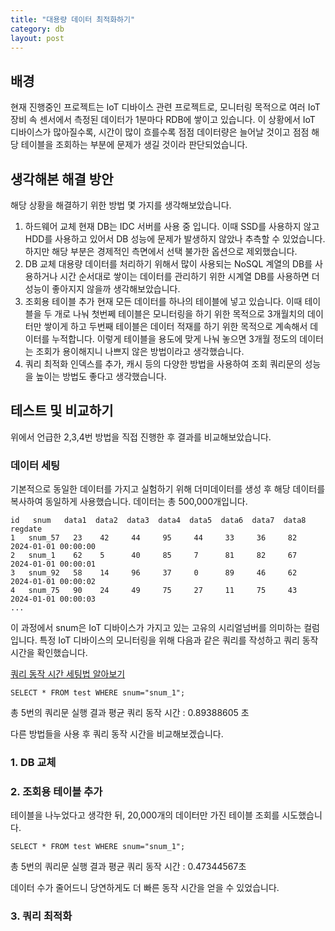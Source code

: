 ```yaml
---
title: "대용량 데이터 최적화하기"
category: db
layout: post
---
```


## 배경
현재 진행중인 프로젝트는 IoT 디바이스 관련 프로젝트로, 모니터링 목적으로 여러 IoT 장비 속 센서에서 측정된 데이터가 1분마다 RDB에 쌓이고 있습니다. 이 상황에서 IoT 디바이스가 많아질수록, 시간이 많이 흐를수록 점점 데이터량은 늘어날 것이고 점점 해당 테이블을 조회하는 부분에 문제가 생길 것이라 판단되었습니다.

## 생각해본 해결 방안
해당 상황을 해결하기 위한 방법 몇 가지를 생각해보았습니다.

1. 하드웨어 교체
    현재 DB는 IDC 서버를 사용 중 입니다. 이때 SSD를 사용하지 않고 HDD를 사용하고 있어서 DB 성능에 문제가 발생하지 않았나 추측할 수 있었습니다. 하지만 해당 부분은 경제적인 측면에서 선택 불가한 옵션으로 제외했습니다.
2. DB 교체
    대용량 데이터를 처리하기 위해서 많이 사용되는 NoSQL 계열의 DB를 사용하거나 시간 순서대로 쌓이는 데이터를 관리하기 위한 시계열 DB를 사용하면 더 성능이 좋아지지 않을까 생각해보았습니다.
3. 조회용 테이블 추가
    현재 모든 데이터를 하나의 테이블에 넣고 있습니다. 이때 테이블을 두 개로 나눠 첫번쩨 테이블은 모니터링을 하기 위한 목적으로 3개월치의 데이터만 쌓이게 하고 두번째 테이블은 데이터 적재를 하기 위한 목적으로 계속해서 데이터를 누적합니다. 이렇게 테이블을 용도에 맞게 나눠 놓으면 3개월 정도의 데이터는 조회가 용이해지니 나쁘지 않은 방법이라고 생각했습니다.
4. 쿼리 최적화
    인덱스를 추가, 캐시 등의 다양한 방법을 사용하여 조회 쿼리문의 성능을 높이는 방법도 좋다고 생각했습니다.

## 테스트 및 비교하기

위에서 언급한 2,3,4번 방법을 직접 진행한 후 결과를 비교해보았습니다.

### 데이터 세팅
기본적으로 동일한 데이터를 가지고 실험하기 위해 더미데이터를 생성 후 해당 데이터를 복사하여 동일하게 사용했습니다. 데이터는 총 500,000개입니다.

```
id   snum   data1  data2  data3  data4  data5  data6  data7  data8        regdate
1	snum_57	  23	42	   44	  95	 44   	33	   36	  82	2024-01-01 00:00:00
2	snum_1	  62	5	   40	  85	 7  	81	   82	  67	2024-01-01 00:00:01
3	snum_92	  58	14	   96	  37	 0	    89	   46	  62	2024-01-01 00:00:02
4	snum_75	  90	24	   49	  75	 27  	11	   75	  43	2024-01-01 00:00:03
...
```

이 과정에서 snum은 IoT 디바이스가 가지고 있는 고유의 시리얼넘버를 의미하는 컬럼입니다. 특정 IoT 디바이스의 모니터링을 위해 다음과 같은 쿼리를 작성하고 쿼리 동작 시간을 확인했습니다.

[쿼리 동작 시간 세팅법 알아보기](https://shindonghyeo.github.io/db/2024-04-24-SQL-%EC%BF%BC%EB%A6%AC-%EC%84%B1%EB%8A%A5-%ED%99%95%EC%9D%B8%ED%95%98%EA%B8%B0(%EC%BF%BC%EB%A6%AC-%EC%8B%9C%EA%B0%84).html)

```
SELECT * FROM test WHERE snum="snum_1";
```

총 5번의 쿼리문 실행 결과 평균 쿼리 동작 시간 : 0.89388605 초

다른 방법들을 사용 후 쿼리 동작 시간을 비교해보겠습니다.

### 1. DB 교체



### 2. 조회용 테이블 추가
테이블을 나누었다고 생각한 뒤, 20,000개의 데이터만 가진 테이블 조회를 시도했습니다.

```
SELECT * FROM test WHERE snum="snum_1";
```

총 5번의 쿼리문 실행 결과 평균 쿼리 동작 시간 : 0.47344567초

데이터 수가 줄어드니 당연하게도 더 빠른 동작 시간을 얻을 수 있었습니다.

### 3. 쿼리 최적화


